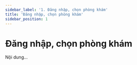 ```yaml
---
sidebar_label: '1. Đăng nhập, chọn phòng khám'
title: 'Đăng nhập, chọn phòng khám'
sidebar_position: 1
---
```

# Đăng nhập, chọn phòng khám
Nội dung...